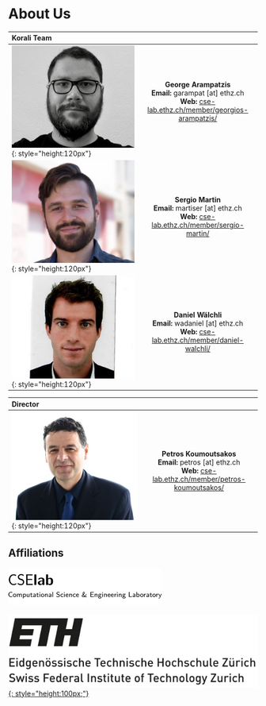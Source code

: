 # About Us

<center>

| **Korali Team**             |            |
| :---------------- |:----------------:|
| ![](images/george.jpg){: style="height:120px"} | **George Arampatzis** <br> **Email:** garampat [at] ethz.ch <br> **Web:** [cse-lab.ethz.ch/member/georgios-arampatzis/](https://www.cse-lab.ethz.ch/member/georgios-arampatzi/) |
| ![](images/sergio.jpg){: style="height:120px"} | **Sergio Martin** <br> **Email:** martiser [at] ethz.ch <br> **Web:** [cse-lab.ethz.ch/member/sergio-martin/](https://www.cse-lab.ethz.ch/member/sergio-martin/) |
| ![](images/daniel.jpg){: style="height:120px"} | **Daniel Wälchli** <br> **Email:** wadaniel [at] ethz.ch <br> **Web:** [cse-lab.ethz.ch/member/daniel-walchli/](https://www.cse-lab.ethz.ch/member/daniel-walchli/) |

| **Director**             |            |
| :---------------- |:----------------:|
| ![](images/petros.jpg){: style="height:120px"} | **Petros Koumoutsakos** <br> **Email:** petros [at] ethz.ch  <br> **Web:** [cse-lab.ethz.ch/member/petros-koumoutsakos/](https://www.cse-lab.ethz.ch/member/petros-koumoutsakos/) |

</center>

## Affiliations

[![](images/cselablogo.png)](https://www.cse-lab.ethz.ch/)<br><br>
[![](images/ethzlogo.jpg){: style="height:100px;"}](https://www.ethz.ch)
